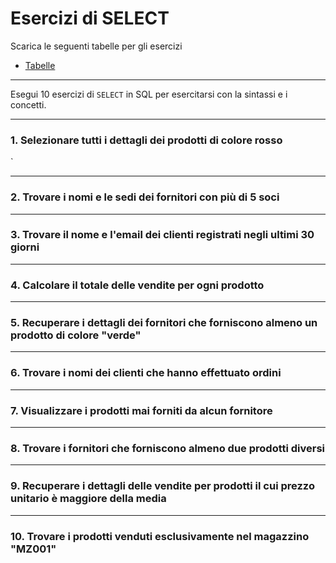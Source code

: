 # Esercizi di SELECT

Scarica le seguenti tabelle per gli esercizi

- [Tabelle](ese_10_tabelle_esercizi.md)

---


Esegui 10 esercizi di `SELECT` in SQL per esercitarsi con la sintassi e i concetti. 

---

### **1. Selezionare tutti i dettagli dei prodotti di colore rosso**
`

---

### **2. Trovare i nomi e le sedi dei fornitori con più di 5 soci**

---

### **3. Trovare il nome e l'email dei clienti registrati negli ultimi 30 giorni**


---

### **4. Calcolare il totale delle vendite per ogni prodotto**

---

### **5. Recuperare i dettagli dei fornitori che forniscono almeno un prodotto di colore "verde"**

---

### **6. Trovare i nomi dei clienti che hanno effettuato ordini**


---

### **7. Visualizzare i prodotti mai forniti da alcun fornitore**


---

### **8. Trovare i fornitori che forniscono almeno due prodotti diversi**

---

### **9. Recuperare i dettagli delle vendite per prodotti il cui prezzo unitario è maggiore della media**


---

### **10. Trovare i prodotti venduti esclusivamente nel magazzino "MZ001"**

